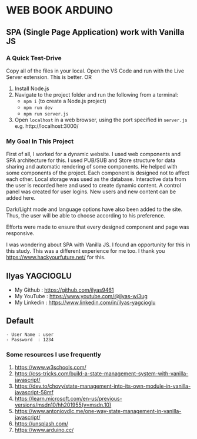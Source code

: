 # WEB BOOK ARDUINO 
## SPA (Single Page Application) work with Vanilla JS 

### A Quick Test-Drive

Copy all of the files in your local. Open the VS Code and run with the Live Server extension. This is better.
OR
1. Install Node.js
2. Navigate to the project folder and run the following from a terminal:
   - `npm i` (to create a Node.js project)
   - `npm run dev`
   - `npm run server.js`
3. Open `localhost` in a web browser, using the port specified in `server.js` e.g. http://localhost:3000/

### My Goal In This Project

First of all, I worked for a dynamic website. I used web components and SPA architecture for this.
I used PUB/SUB and Store structure for data sharing and automatic rendering of some components. He helped with some components of the project. Each component is designed not to affect each other.
Local storage was used as the database. Interactive data from the user is recorded here and used to create dynamic content.
A control panel was created for user logins. New users and new content can be added here.

Dark/Light mode and language options have also been added to the site. Thus, the user will be able to choose according to his preference.

Efforts were made to ensure that every designed component and page was responsive.

I was wondering about SPA with Vanilla JS. I found an opportunity for this in this study. This was a different experience for me too.
I thank you https://www.hackyourfuture.net/ for this.

## Ilyas YAGCIOGLU

- My Github      :  https://github.com/ilyas9461
- My YouTube     :  https://www.youtube.com/@ilyas-wi3ug
- My Linkedin    :  https://www.linkedin.com/in/ilyas-yagcioglu

## Default
    - User Name : user
    - Password  : 1234

### Some resources I use frequently
1. https://www.w3schools.com/
2. https://css-tricks.com/build-a-state-management-system-with-vanilla-javascript/
3. https://dev.to/chovy/state-management-into-its-own-module-in-vanilla-javascript-58mf
4. https://learn.microsoft.com/en-us/previous-versions/msdn10/hh201955(v=msdn.10)
5. https://www.antoniovdlc.me/one-way-state-management-in-vanilla-javascript/
6. https://unsplash.com/
7. https://www.arduino.cc/